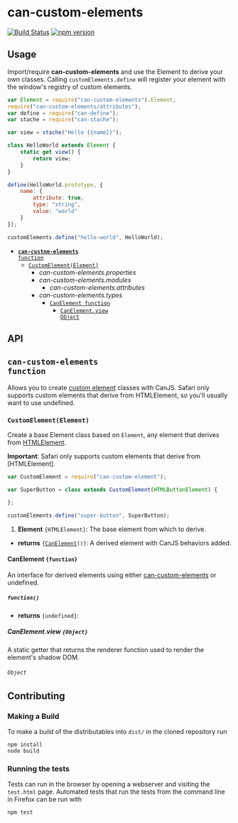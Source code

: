 # can-custom-elements

[![Build Status](https://travis-ci.org/canjs/can-custom-elements.png?branch=master)](https://travis-ci.org/canjs/can-custom-elements)
[![npm version](https://badge.fury.io/js/can-custom-elements.svg)](http://badge.fury.io/js/can-custom-elements)

## Usage

Import/require **can-custom-elements** and use the Element to derive your own classes. Calling `customElements.define` will register your element with the window's registry of custom elements.

```js
var Element = require("can-custom-elements").Element;
require("can-custom-elements/attributes");
var define = require("can-define");
var stache = require("can-stache");

var view = stache("Hello {{name}}");

class HelloWorld extends Element {
	static get view() {
		return view;
	}
}

define(HelloWorld.prototype, {
	name: {
		attribute: true,
		type: "string",
		value: "world"
	}
});

customElements.define("hello-world", HelloWorld);
```

- <code>[__can-custom-elements__ function](#can-custom-elements-function)</code>
  - <code>[CustomElement(Element)](#customelementelement)</code>
    - _can-custom-elements.properties_
    - _can-custom-elements.modules_
      - _can-custom-elements.attributes_
    - _can-custom-elements.types_
      - <code>[CanElement function](#canelement-function)</code>
        - <code>[CanElement.view Object](#canelementview-object)</code>

## API


## <code>__can-custom-elements__ function</code>
Allows you to create [custom element](https://developer.mozilla.org/en-US/docs/Web/Web_Components/Custom_Elements) classes with CanJS. 
Safari only supports custom elements that derive from HTMLElement, so you'll usually want to use undefined.



### <code>CustomElement(Element)</code>


Create a base Element class based on `Element`, any element that derives from [HTMLElement](https://developer.mozilla.org/en-US/docs/Web/API/HTMLElement).

**Important**: Safari only supports custom elements that derive from [HTMLElement].

```js
var CustomElement = require("can-custom-element");

var SuperButton = class extends CustomElement(HTMLButtonElement) {

};

customElements.define("super-button", SuperButton);
```


1. __Element__ <code>{HTMLElement}</code>:
  The base element from which to derive.

- __returns__ <code>{[CanElement](#canelement-function)()}</code>:
  A derived element with CanJS behaviors added.
  
#### CanElement `{function}`


An interface for derived elements using either [can-custom-elements](#customelementelement) or undefined.



##### <code>function()</code>


- __returns__ <code>{undefined}</code>:
  
##### CanElement.view `{Object}`


A static getter that returns the renderer function used to render the element's shadow DOM.



###### <code>Object</code>


## Contributing

### Making a Build

To make a build of the distributables into `dist/` in the cloned repository run

```
npm install
node build
```

### Running the tests

Tests can run in the browser by opening a webserver and visiting the `test.html` page.
Automated tests that run the tests from the command line in Firefox can be run with

```
npm test
```
